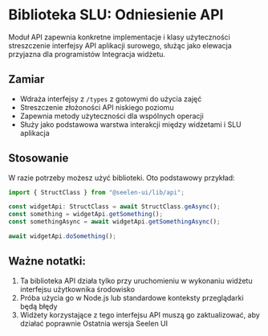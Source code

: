 # **Biblioteka SLU: Odniesienie API**

Moduł API zapewnia konkretne implementacje i klasy użyteczności streszczenie
interfejsy API aplikacji surowego, służąc jako elewacja przyjazna dla
programistów Integracja widżetu.

## **Zamiar**

- Wdraża interfejsy z `/types` z gotowymi do użycia zajęć
- Streszczenie złożoności API niskiego poziomu
- Zapewnia metody użyteczności dla wspólnych operacji
- Służy jako podstawowa warstwa interakcji między widżetami i SLU aplikacja

## **Stosowanie**

W razie potrzeby możesz użyć biblioteki. Oto podstawowy przykład:

```ts
import { StructClass } from "@seelen-ui/lib/api";

const widgetApi: StructClass = await StructClass.geAsync();
const something = widgetApi.getSomething();
const somethingAsync = await widgetApi.getSomethingAsync();

await widgetApi.doSomething();
```

## **Ważne notatki:**

1. Ta biblioteka API działa tylko przy uruchomieniu w wykonaniu widżetu
   interfejsu użytkownika środowisko
2. Próba użycia go w Node.js lub standardowe konteksty przeglądarki będą błędy
3. Widżety korzystające z tego interfejsu API muszą go zaktualizować, aby
   działać poprawnie Ostatnia wersja Seelen UI
